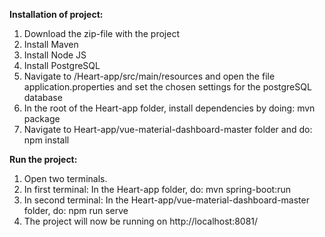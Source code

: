 **Installation of project:**
1. Download the zip-file with the project
2. Install Maven
3. Install Node JS
4. Install PostgreSQL
5. Navigate to /Heart-app/src/main/resources and open the file application.properties and set the chosen settings for the postgreSQL database
6. In the root of the Heart-app folder, install dependencies by doing:  mvn package
7. Navigate to Heart-app/vue-material-dashboard-master folder and do: npm install

**Run the project:**
1. Open two terminals.
2. In first terminal:  In the Heart-app folder, do:   mvn spring-boot:run
3. In second terminal:  In the Heart-app/vue-material-dashboard-master folder, do:   npm run serve
4. The project will now be running on http://localhost:8081/
